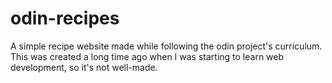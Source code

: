 # odin-recipes
A simple recipe website made while following the odin project's curriculum.  
This was created a long time ago when I was starting to learn web development, so it's not well-made.  
